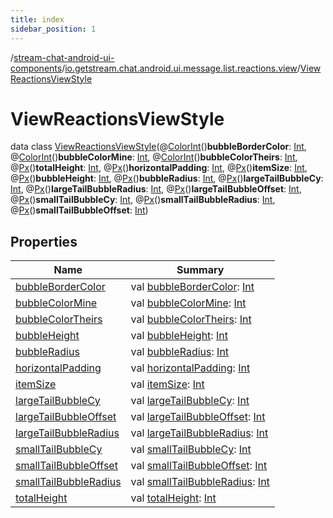 ```yaml
---
title: index
sidebar_position: 1
---
```

/[stream-chat-android-ui-components](../../index.md)/[io.getstream.chat.android.ui.message.list.reactions.view](../index.md)/[ViewReactionsViewStyle](index.md)  
  
  
  
# ViewReactionsViewStyle  
data class [ViewReactionsViewStyle](index.md)(@[ColorInt](https://developer.android.com/reference/kotlin/androidx/annotation/ColorInt.html)()**bubbleBorderColor**: [Int](https://kotlinlang.org/api/latest/jvm/stdlib/kotlin/-int/index.html), @[ColorInt](https://developer.android.com/reference/kotlin/androidx/annotation/ColorInt.html)()**bubbleColorMine**: [Int](https://kotlinlang.org/api/latest/jvm/stdlib/kotlin/-int/index.html), @[ColorInt](https://developer.android.com/reference/kotlin/androidx/annotation/ColorInt.html)()**bubbleColorTheirs**: [Int](https://kotlinlang.org/api/latest/jvm/stdlib/kotlin/-int/index.html), @[Px](https://developer.android.com/reference/kotlin/androidx/annotation/Px.html)()**totalHeight**: [Int](https://kotlinlang.org/api/latest/jvm/stdlib/kotlin/-int/index.html), @[Px](https://developer.android.com/reference/kotlin/androidx/annotation/Px.html)()**horizontalPadding**: [Int](https://kotlinlang.org/api/latest/jvm/stdlib/kotlin/-int/index.html), @[Px](https://developer.android.com/reference/kotlin/androidx/annotation/Px.html)()**itemSize**: [Int](https://kotlinlang.org/api/latest/jvm/stdlib/kotlin/-int/index.html), @[Px](https://developer.android.com/reference/kotlin/androidx/annotation/Px.html)()**bubbleHeight**: [Int](https://kotlinlang.org/api/latest/jvm/stdlib/kotlin/-int/index.html), @[Px](https://developer.android.com/reference/kotlin/androidx/annotation/Px.html)()**bubbleRadius**: [Int](https://kotlinlang.org/api/latest/jvm/stdlib/kotlin/-int/index.html), @[Px](https://developer.android.com/reference/kotlin/androidx/annotation/Px.html)()**largeTailBubbleCy**: [Int](https://kotlinlang.org/api/latest/jvm/stdlib/kotlin/-int/index.html), @[Px](https://developer.android.com/reference/kotlin/androidx/annotation/Px.html)()**largeTailBubbleRadius**: [Int](https://kotlinlang.org/api/latest/jvm/stdlib/kotlin/-int/index.html), @[Px](https://developer.android.com/reference/kotlin/androidx/annotation/Px.html)()**largeTailBubbleOffset**: [Int](https://kotlinlang.org/api/latest/jvm/stdlib/kotlin/-int/index.html), @[Px](https://developer.android.com/reference/kotlin/androidx/annotation/Px.html)()**smallTailBubbleCy**: [Int](https://kotlinlang.org/api/latest/jvm/stdlib/kotlin/-int/index.html), @[Px](https://developer.android.com/reference/kotlin/androidx/annotation/Px.html)()**smallTailBubbleRadius**: [Int](https://kotlinlang.org/api/latest/jvm/stdlib/kotlin/-int/index.html), @[Px](https://developer.android.com/reference/kotlin/androidx/annotation/Px.html)()**smallTailBubbleOffset**: [Int](https://kotlinlang.org/api/latest/jvm/stdlib/kotlin/-int/index.html))  
  
## Properties  
  
|  Name |  Summary | 
|---|---|
| <a name="io.getstream.chat.android.ui.message.list.reactions.view/ViewReactionsViewStyle/bubbleBorderColor/#/PointingToDeclaration/"></a>[bubbleBorderColor](bubbleBorderColor.md)| <a name="io.getstream.chat.android.ui.message.list.reactions.view/ViewReactionsViewStyle/bubbleBorderColor/#/PointingToDeclaration/"></a>val [bubbleBorderColor](bubbleBorderColor.md): [Int](https://kotlinlang.org/api/latest/jvm/stdlib/kotlin/-int/index.html)|
| <a name="io.getstream.chat.android.ui.message.list.reactions.view/ViewReactionsViewStyle/bubbleColorMine/#/PointingToDeclaration/"></a>[bubbleColorMine](bubbleColorMine.md)| <a name="io.getstream.chat.android.ui.message.list.reactions.view/ViewReactionsViewStyle/bubbleColorMine/#/PointingToDeclaration/"></a>val [bubbleColorMine](bubbleColorMine.md): [Int](https://kotlinlang.org/api/latest/jvm/stdlib/kotlin/-int/index.html)|
| <a name="io.getstream.chat.android.ui.message.list.reactions.view/ViewReactionsViewStyle/bubbleColorTheirs/#/PointingToDeclaration/"></a>[bubbleColorTheirs](bubbleColorTheirs.md)| <a name="io.getstream.chat.android.ui.message.list.reactions.view/ViewReactionsViewStyle/bubbleColorTheirs/#/PointingToDeclaration/"></a>val [bubbleColorTheirs](bubbleColorTheirs.md): [Int](https://kotlinlang.org/api/latest/jvm/stdlib/kotlin/-int/index.html)|
| <a name="io.getstream.chat.android.ui.message.list.reactions.view/ViewReactionsViewStyle/bubbleHeight/#/PointingToDeclaration/"></a>[bubbleHeight](bubbleHeight.md)| <a name="io.getstream.chat.android.ui.message.list.reactions.view/ViewReactionsViewStyle/bubbleHeight/#/PointingToDeclaration/"></a>val [bubbleHeight](bubbleHeight.md): [Int](https://kotlinlang.org/api/latest/jvm/stdlib/kotlin/-int/index.html)|
| <a name="io.getstream.chat.android.ui.message.list.reactions.view/ViewReactionsViewStyle/bubbleRadius/#/PointingToDeclaration/"></a>[bubbleRadius](bubbleRadius.md)| <a name="io.getstream.chat.android.ui.message.list.reactions.view/ViewReactionsViewStyle/bubbleRadius/#/PointingToDeclaration/"></a>val [bubbleRadius](bubbleRadius.md): [Int](https://kotlinlang.org/api/latest/jvm/stdlib/kotlin/-int/index.html)|
| <a name="io.getstream.chat.android.ui.message.list.reactions.view/ViewReactionsViewStyle/horizontalPadding/#/PointingToDeclaration/"></a>[horizontalPadding](horizontalPadding.md)| <a name="io.getstream.chat.android.ui.message.list.reactions.view/ViewReactionsViewStyle/horizontalPadding/#/PointingToDeclaration/"></a>val [horizontalPadding](horizontalPadding.md): [Int](https://kotlinlang.org/api/latest/jvm/stdlib/kotlin/-int/index.html)|
| <a name="io.getstream.chat.android.ui.message.list.reactions.view/ViewReactionsViewStyle/itemSize/#/PointingToDeclaration/"></a>[itemSize](itemSize.md)| <a name="io.getstream.chat.android.ui.message.list.reactions.view/ViewReactionsViewStyle/itemSize/#/PointingToDeclaration/"></a>val [itemSize](itemSize.md): [Int](https://kotlinlang.org/api/latest/jvm/stdlib/kotlin/-int/index.html)|
| <a name="io.getstream.chat.android.ui.message.list.reactions.view/ViewReactionsViewStyle/largeTailBubbleCy/#/PointingToDeclaration/"></a>[largeTailBubbleCy](largeTailBubbleCy.md)| <a name="io.getstream.chat.android.ui.message.list.reactions.view/ViewReactionsViewStyle/largeTailBubbleCy/#/PointingToDeclaration/"></a>val [largeTailBubbleCy](largeTailBubbleCy.md): [Int](https://kotlinlang.org/api/latest/jvm/stdlib/kotlin/-int/index.html)|
| <a name="io.getstream.chat.android.ui.message.list.reactions.view/ViewReactionsViewStyle/largeTailBubbleOffset/#/PointingToDeclaration/"></a>[largeTailBubbleOffset](largeTailBubbleOffset.md)| <a name="io.getstream.chat.android.ui.message.list.reactions.view/ViewReactionsViewStyle/largeTailBubbleOffset/#/PointingToDeclaration/"></a>val [largeTailBubbleOffset](largeTailBubbleOffset.md): [Int](https://kotlinlang.org/api/latest/jvm/stdlib/kotlin/-int/index.html)|
| <a name="io.getstream.chat.android.ui.message.list.reactions.view/ViewReactionsViewStyle/largeTailBubbleRadius/#/PointingToDeclaration/"></a>[largeTailBubbleRadius](largeTailBubbleRadius.md)| <a name="io.getstream.chat.android.ui.message.list.reactions.view/ViewReactionsViewStyle/largeTailBubbleRadius/#/PointingToDeclaration/"></a>val [largeTailBubbleRadius](largeTailBubbleRadius.md): [Int](https://kotlinlang.org/api/latest/jvm/stdlib/kotlin/-int/index.html)|
| <a name="io.getstream.chat.android.ui.message.list.reactions.view/ViewReactionsViewStyle/smallTailBubbleCy/#/PointingToDeclaration/"></a>[smallTailBubbleCy](smallTailBubbleCy.md)| <a name="io.getstream.chat.android.ui.message.list.reactions.view/ViewReactionsViewStyle/smallTailBubbleCy/#/PointingToDeclaration/"></a>val [smallTailBubbleCy](smallTailBubbleCy.md): [Int](https://kotlinlang.org/api/latest/jvm/stdlib/kotlin/-int/index.html)|
| <a name="io.getstream.chat.android.ui.message.list.reactions.view/ViewReactionsViewStyle/smallTailBubbleOffset/#/PointingToDeclaration/"></a>[smallTailBubbleOffset](smallTailBubbleOffset.md)| <a name="io.getstream.chat.android.ui.message.list.reactions.view/ViewReactionsViewStyle/smallTailBubbleOffset/#/PointingToDeclaration/"></a>val [smallTailBubbleOffset](smallTailBubbleOffset.md): [Int](https://kotlinlang.org/api/latest/jvm/stdlib/kotlin/-int/index.html)|
| <a name="io.getstream.chat.android.ui.message.list.reactions.view/ViewReactionsViewStyle/smallTailBubbleRadius/#/PointingToDeclaration/"></a>[smallTailBubbleRadius](smallTailBubbleRadius.md)| <a name="io.getstream.chat.android.ui.message.list.reactions.view/ViewReactionsViewStyle/smallTailBubbleRadius/#/PointingToDeclaration/"></a>val [smallTailBubbleRadius](smallTailBubbleRadius.md): [Int](https://kotlinlang.org/api/latest/jvm/stdlib/kotlin/-int/index.html)|
| <a name="io.getstream.chat.android.ui.message.list.reactions.view/ViewReactionsViewStyle/totalHeight/#/PointingToDeclaration/"></a>[totalHeight](totalHeight.md)| <a name="io.getstream.chat.android.ui.message.list.reactions.view/ViewReactionsViewStyle/totalHeight/#/PointingToDeclaration/"></a>val [totalHeight](totalHeight.md): [Int](https://kotlinlang.org/api/latest/jvm/stdlib/kotlin/-int/index.html)|

